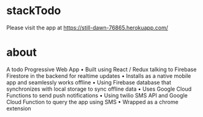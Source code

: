 # stackTodo
Please visit the app at https://still-dawn-76865.herokuapp.com/

# about
A todo Progressive Web App
• Built using React / Redux talking to Firebase Firestore in the backend for realtime updates
• Installs as a native mobile app and seamlessly works offline
• Using Firebase database that synchronizes with local storage to sync offline data
• Uses Google Cloud Functions to send push notifications
• Using twilio SMS API and Google Cloud Function to query the app using SMS
• Wrapped as a chrome extension
